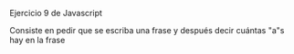 Ejercicio 9 de Javascript

Consiste en pedir que se escriba una frase y después decir cuántas "a"s hay en la frase
